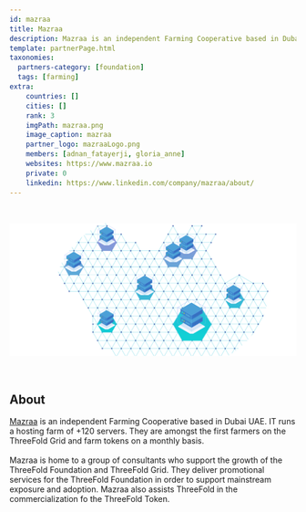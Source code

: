 ```yaml
---
id: mazraa
title: Mazraa
description: Mazraa is an independent Farming Cooperative based in Dubai UAE.
template: partnerPage.html
taxonomies:
  partners-category: [foundation]
  tags: [farming]
extra:
    countries: []
    cities: []
    rank: 3
    imgPath: mazraa.png
    image_caption: mazraa
    partner_logo: mazraaLogo.png
    members: [adnan_fatayerji, gloria_anne]
    websites: https://www.mazraa.io
    private: 0
    linkedin: https://www.linkedin.com/company/mazraa/about/
---
```


<br/>

![mazraa](mazraa2.png)

<br/>

## About

[Mazraa](https://www.mazraa.io) is an independent Farming Cooperative based in Dubai UAE. IT runs a hosting farm of +120 servers. They are amongst the first farmers on the ThreeFold Grid and farm tokens on a monthly basis.
<br/>
<br/>
Mazraa is home to a group of consultants who support the growth of the ThreeFold Foundation and ThreeFold Grid. They deliver promotional services for the ThreeFold Foundation in order to support mainstream exposure and adoption. Mazraa also assists ThreeFold in the commercialization fo the ThreeFold Token.

<!-- ## Mission

## Impact

## Powered by ThreeFold

## Join saving our planet!

## Support this project

## TFGrid Solution

### Roadmap

TODO: Add People
 -->


